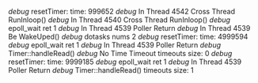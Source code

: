 *debug* resetTimer: time: 999652
*debug* In Thread 4542 Cross Thread RunInloop()
*debug* In Thread 4540 Cross Thread RunInloop()
*debug* epoll_wait ret 1
*debug* In Thread 4539 Poller Return
*debug* In Thread 4539 Be WakeUped()
*debug* dotasks nums 2
*debug* resetTimer: time: 4999594
*debug* epoll_wait ret 1
*debug* In Thread 4539 Poller Return
*debug* Timer::handleRead()
*debug* No Time Timeout
timeouts size: 0
*debug* resetTimer: time: 9999185
*debug* epoll_wait ret 1
*debug* In Thread 4539 Poller Return
*debug* Timer::handleRead()
timeouts size: 1
